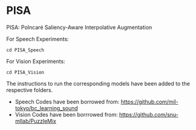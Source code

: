 # PISA
PISA: PoIncaré Saliency-Aware Interpolative Augmentation

For Speech Experiments:

```
cd PISA_Speech
```

For Vision Experiments:

```
cd PISA_Vision
```

The instructions to run the corresponding models have been added to the respective folders.

- Speech Codes have been borrowed from: https://github.com/mil-tokyo/bc_learning_sound
- Vision Codes have been borrrowed from: https://github.com/snu-mllab/PuzzleMix
